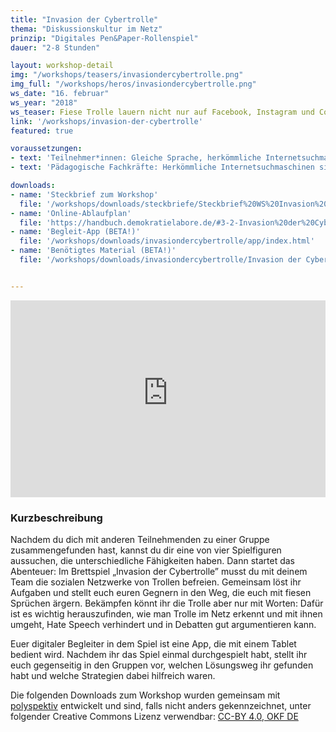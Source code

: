 ```yaml
---
title: "Invasion der Cybertrolle"
thema: "Diskussionskultur im Netz"
prinzip: "Digitales Pen&Paper-Rollenspiel"
dauer: "2-8 Stunden"

layout: workshop-detail
img: "/workshops/teasers/invasiondercybertrolle.png"
img_full: "/workshops/heros/invasiondercybertrolle.png"
ws_date: "16. februar"
ws_year: "2018"
ws_teaser: Fiese Trolle lauern nicht nur auf Facebook, Instagram und Co. - sondern auch in diesem digitalen Brettspiel! Finde gemeinsam mit anderen im Team heraus, wie ihr sie am besten besiegen könnt und welche Argumente euch weiterbringen!"
link: '/workshops/invasion-der-cybertrolle'
featured: true

voraussetzungen:
- text: 'Teilnehmer*innen: Gleiche Sprache, herkömmliche Internetsuchmaschinen sind bekannt'
- text: 'Pädagogische Fachkräfte: Herkömmliche Internetsuchmaschinen sind bekannt, Interesse an Methoden zu Fake News'

downloads:
- name: 'Steckbrief zum Workshop'
  file: '/workshops/downloads/steckbriefe/Steckbrief%20WS%20Invasion%20der%20Cybertrolle.pdf'
- name: 'Online-Ablaufplan'
  file: 'https://handbuch.demokratielabore.de/#3-2-Invasion%20der%20Cybertrolle%20%E2%80%93%20Argumente%20gegen%20Trolle'
- name: 'Begleit-App (BETA!)'
  file: '/workshops/downloads/invasiondercybertrolle/app/index.html'
- name: 'Benötigtes Material (BETA!)'
  file: '/workshops/downloads/invasiondercybertrolle/Invasion der Cybertrolle Material - BETA.zip'


---
```

<iframe width="100%" height="315" src="https://www.youtube-nocookie.com/embed/uDPvf0Rs3Jw?rel=0&amp;showinfo=0" frameborder="0" allow="autoplay; encrypted-media" allowfullscreen></iframe>

<h3>Kurzbeschreibung</h3>
<p>
	Nachdem du dich mit anderen Teilnehmenden zu einer Gruppe zusammengefunden hast, kannst du dir eine von vier Spielfiguren aussuchen, die unterschiedliche Fähigkeiten haben. Dann startet das Abenteuer: Im Brettspiel „Invasion der Cybertrolle” musst du mit deinem Team  die sozialen Netzwerke von Trollen  befreien.  Gemeinsam löst ihr Aufgaben und stellt euch euren Gegnern in den Weg, die euch mit fiesen Sprüchen ärgern. Bekämpfen könnt ihr die Trolle aber nur mit Worten: Dafür ist es wichtig herauszufinden, wie man Trolle im Netz erkennt und mit ihnen umgeht, Hate Speech verhindert und in Debatten gut argumentieren kann.
</p>
<p>
	Euer digitaler Begleiter in dem Spiel ist eine App, die mit einem Tablet bedient wird. Nachdem ihr das Spiel einmal durchgespielt habt, stellt ihr euch gegenseitig in den Gruppen vor, welchen Lösungsweg ihr gefunden habt und welche Strategien dabei hilfreich waren.  
</p>
<p>
	Die folgenden Downloads zum Workshop wurden gemeinsam mit <a class="highlight-grey" href="http://polyspektiv.eu/">polyspektiv</a> entwickelt und sind, falls nicht anders gekennzeichnet, unter folgender Creative Commons Lizenz verwendbar: <a class="highlight-grey" href="https://www.creativecommons.org/licenses/by/4.0/legalcode">CC-BY 4.0, OKF DE</a>
</p>







